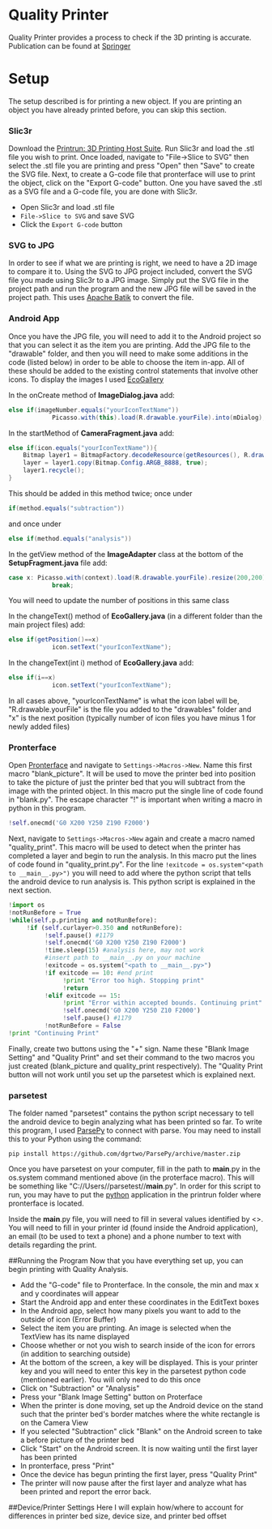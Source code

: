 # Quality Printer
Quality Printer provides a process to check if the 3D printing is accurate. Publication can be found at [Springer](http://link.springer.com/chapter/10.1007%2F978-3-319-29003-4_12)
# Setup
The setup described is for printing a new object. If you are printing an object you have already printed before, you can skip this section.
### Slic3r
Download the [Printrun: 3D Printing Host Suite](http://www.pronterface.com/). Run Slic3r and load the .stl file you wish to print. Once loaded, navigate to "File->Slice to SVG" then select the .stl file you are printing and press "Open" then "Save" to create the SVG file. Next, to create a G-code file that pronterface will use to print the object, click on the "Export G-code" button. One you have saved the .stl as a SVG file and a G-code file, you are done with Slic3r.
* Open Slic3r and load .stl file
* ```File->Slice to SVG``` and save SVG
* Click the ```Export G-code``` button


### SVG to JPG
In order to see if what we are printing is right, we need to have a 2D image to compare it to. Using the SVG to JPG project included, convert the SVG file you made using Slic3r to a JPG image. Simply put the SVG file in the project path and run the program and the new JPG file will be saved in the project path. This uses [Apache Batik](https://xmlgraphics.apache.org/batik/using/transcoder.html) to convert the file.

### Android App
Once you have the JPG file, you will need to add it to the Android project so that you can select it as the item you are printing. Add the JPG file to the "drawable" folder, and then you will need to make some additions in the code (listed below) in order to be able to choose the item in-app. All of these should be added to the existing control statements that involve other icons. To display the images I used [EcoGallery](https://github.com/falnatsheh/EcoGallery)

In the onCreate method of **ImageDialog.java** add:
```Java
else if(imageNumber.equals("yourIconTextName"))
            Picasso.with(this).load(R.drawable.yourFile).into(mDialog);
```
In the startMethod of **CameraFragment.java** add:
```Java
else if(icon.equals("yourIconTextName")){
    Bitmap layer1 = BitmapFactory.decodeResource(getResources(), R.drawable.yourFile);
    layer = layer1.copy(Bitmap.Config.ARGB_8888, true);
    layer1.recycle();
}
```
This should be added in this method twice; once under
```Java
if(method.equals("subtraction"))
``` 
and once under 
```Java 
else if(method.equals("analysis"))
```
In the getView method of the **ImageAdapter** class at the bottom of the **SetupFragment.java** file add:
```Java
case x: Picasso.with(context).load(R.drawable.yourFile).resize(200,200).centerCrop().into(view);
            break;
```
You will need to update the number of positions in this same class

In the changeText() method of **EcoGallery.java** (in a different folder than the main project files) add:
```Java
else if(getPosition()==x)
            icon.setText("yourIconTextName");
```
In the changeText(int i) method of **EcoGallery.java** add:
```Java
else if(i==x)
            icon.setText("yourIconTextName");
```
In all cases above, "yourIconTextName" is what the icon label will be, "R.drawable.yourFile" is the file you added to the "drawables" folder and "x" is the next position (typically number of icon files you have minus 1 for newly added files)

### Pronterface
Open [Pronterface](www.pronterface.com) and navigate to ```Settings->Macros->New```. Name this first macro "blank_picture". It will be used to move the printer bed into position to take the picture of just the printer bed that you will subtract from the image with the printed object. In this macro put the single line of code found in "blank.py". The escape character "!" is important when writing a macro in python in this program.
```python
!self.onecmd('G0 X200 Y250 Z190 F2000')
```
Next, navigate to ```Settings->Macros->New``` again and create a macro named "quality_print". This macro will be used to detect when the printer has completed a layer and begin to run the analysis. In this macro put the lines of code found in "quality_print.py". For the line ```!exitcode = os.system"<path to __main__.py>")``` you will need to add where the python script that tells the android device to run analysis is. This python script is explained in the next section.
```python
!import os
!notRunBefore = True
!while(self.p.printing and notRunBefore):
     !if (self.curlayer>0.350 and notRunBefore):
          !self.pause() #1179
          !self.onecmd('G0 X200 Y250 Z190 F2000')
          !time.sleep(15) #analysis here, may not work
          #insert path to __main__.py on your machine
          !exitcode = os.system("<path to __main__.py>")
          !if exitcode == 10: #end print
               !print "Error too high. Stopping print"
               !return
          !elif exitcode == 15:
               !print "Error within accepted bounds. Continuing print"
               !self.onecmd('G0 X200 Y250 Z10 F2000')
               !self.pause() #1179
          !notRunBefore = False
!print "Continuing Print"
```
Finally, create two buttons using the "+" sign. Name these "Blank Image Setting" and "Quality Print" and set their command to the two macros you just created (blank_picture and quality_print respectively). The "Quality Print button will not work until you set up the parsetest which is explained next.
### parsetest
The folder named "parsetest" contains the python script necessary to tell the android device to begin analyzing what has been printed so far. To write this program, I used [ParsePy](https://github.com/dgrtwo/ParsePy) to connect with parse. You may need to install this to your Python using the command:

```pip install https://github.com/dgrtwo/ParsePy/archive/master.zip```

Once you have parsetest on your computer, fill in the path to __main__.py in the os.system command mentioned above (in the proterface macro). This will be something like "C://Users//parsetest//__main__.py". In order for this script to run, you may have to put the [python](https://www.python.org/downloads/release/python-343/) application in the printrun folder where pronterface is located.

Inside the __main__.py file, you will need to fill in several values identified by <>. You will need to fill in your printer id (found inside the Android application), an email (to be used to text a phone) and a phone number to text with details regarding the print.

##Running the Program
Now that you have everything set up, you can begin printing with Quality Analysis.
* Add the "G-code" file to Pronterface. In the console, the min and max x and y coordinates will appear
* Start the Android app and enter these coordinates in the EditText boxes
* In the Android app, select how many pixels you want to add to the outside of icon (Error Buffer)
* Select the item you are printing. An image is selected when the TextView has its name displayed
* Choose whether or not you wish to search inside of the icon for errors (in addition to searching outside)
* At the bottom of the screen, a key will be displayed. This is your printer key and you will need to enter this key in the parsetest python code (mentioned earlier). You will only need to do this once
* Click on "Subtraction" or "Analysis"
* Press your "Blank Image Setting" button on Proterface
* When the printer is done moving, set up the Android device on the stand such that the printer bed's border matches where the white rectangle is on the Camera View
* If you selected "Subtraction" click "Blank" on the Android screen to take a before picture of the printer bed
* Click "Start" on the Android screen. It is now waiting until the first layer has been printed
* In pronterface, press "Print"
* Once the device has begun printing the first layer, press "Quality Print"
* The printer will now pause after the first layer and analyze what has been printed and report the error back.

##Device/Printer Settings
Here I will explain how/where to account for differences in printer bed size, device size, and printer bed offset
